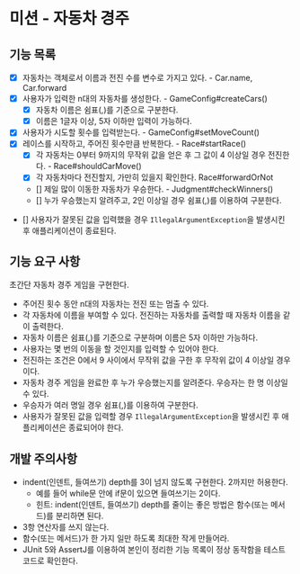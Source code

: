 # 미션 - 자동차 경주

## 기능 목록

- [x] 자동차는 객체로서 이름과 전진 수를 변수로 가지고 있다. - Car.name, Car.forward
- [x] 사용자가 입력한 n대의 자동차를 생성한다. - GameConfig#createCars()
  - [x] 자동차 이름은 쉼표(,)를 기준으로 구분한다.
  - [x] 이름은 1글자 이상, 5자 이하만 입력이 가능하다.
- [x] 사용자가 시도할 횟수를 입력받는다. - GameConfig#setMoveCount()
- [x] 레이스를 시작하고, 주어진 횟수만큼 반복한다. - Race#startRace()
  - [x] 각 자동차는 0부터 9까지의 무작위 값을 얻은 후 그 값이 4 이상일 경우 전진한다. - Race#shouldCarMove()
  - [x] 각 자동차마다 전진할지, 가만히 있을지 확인한다. Race#forwardOrNot
  - [] 제일 많이 이동한 자동차가 우승한다. - Judgment#checkWinners()
  - [] 누가 우승했는지 알려주고, 2인 이상일 경우 쉼표(,)를 이용하여 구분한다.
- [] 사용자가 잘못된 값을 입력했을 경우 `IllegalArgumentException`을 발생시킨 후 애플리케이션이 종료된다.


## 기능 요구 사항

초간단 자동차 경주 게임을 구현한다.

- 주어진 횟수 동안 n대의 자동차는 전진 또는 멈출 수 있다.
- 각 자동차에 이름을 부여할 수 있다. 전진하는 자동차를 출력할 때 자동차 이름을 같이 출력한다.
- 자동차 이름은 쉼표(,)를 기준으로 구분하며 이름은 5자 이하만 가능하다.
- 사용자는 몇 번의 이동을 할 것인지를 입력할 수 있어야 한다.
- 전진하는 조건은 0에서 9 사이에서 무작위 값을 구한 후 무작위 값이 4 이상일 경우이다.
- 자동차 경주 게임을 완료한 후 누가 우승했는지를 알려준다. 우승자는 한 명 이상일 수 있다.
- 우승자가 여러 명일 경우 쉼표(,)를 이용하여 구분한다.
- 사용자가 잘못된 값을 입력할 경우 `IllegalArgumentException`을 발생시킨 후 애플리케이션은 종료되어야 한다.

## 개발 주의사항

- indent(인덴트, 들여쓰기) depth를 3이 넘지 않도록 구현한다. 2까지만 허용한다.
  - 예를 들어 while문 안에 if문이 있으면 들여쓰기는 2이다.
  - 힌트: indent(인덴트, 들여쓰기) depth를 줄이는 좋은 방법은 함수(또는 메서드)를 분리하면 된다.
- 3항 연산자를 쓰지 않는다.
- 함수(또는 메서드)가 한 가지 일만 하도록 최대한 작게 만들어라.
- JUnit 5와 AssertJ를 이용하여 본인이 정리한 기능 목록이 정상 동작함을 테스트 코드로 확인한다.